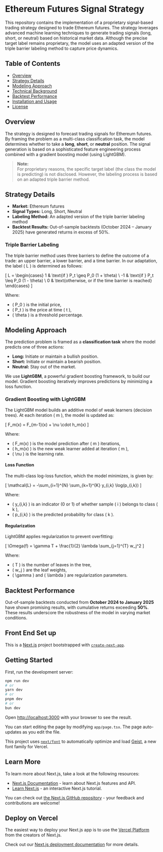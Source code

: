 # Ethereum Futures Signal Strategy

This repository contains the implementation of a proprietary signal-based trading strategy designed to trade Ethereum futures. The strategy leverages advanced machine learning techniques to generate trading signals (long, short, or neutral) based on historical market data. Although the precise target label remains proprietary, the model uses an adapted version of the triple barrier labeling method to capture price dynamics.

## Table of Contents

- [Overview](#overview)
- [Strategy Details](#strategy-details)
- [Modeling Approach](#modeling-approach)
- [Technical Background](#technical-background)
- [Backtest Performance](#backtest-performance)
- [Installation and Usage](#installation-and-usage)
- [License](#license)

## Overview

The strategy is designed to forecast trading signals for Ethereum futures. By framing the problem as a multi-class classification task, the model determines whether to take a **long**, **short**, or **neutral** position. The signal generation is based on a sophisticated feature engineering process combined with a gradient boosting model (using LightGBM).

> **Note:**  
> For proprietary reasons, the specific target label (the class the model is predicting) is not disclosed. However, the labeling process is based on an adapted triple barrier method.

## Strategy Details

- **Market:** Ethereum futures  
- **Signal Types:** Long, Short, Neutral  
- **Labeling Method:** An adapted version of the triple barrier labeling method  
- **Backtest Results:** Out-of-sample backtests (October 2024 – January 2025) have generated returns in excess of 50%.

### Triple Barrier Labeling

The triple barrier method uses three barriers to define the outcome of a trade: an upper barrier, a lower barrier, and a time barrier. In our adaptation, the label \( L \) is determined as follows:

\[
L =
\begin{cases}
1 & \text{if } P_t \geq P_0 (1 + \theta) \\
-1 & \text{if } P_t \leq P_0 (1 - \theta) \\
0 & \text{otherwise, or if the time barrier is reached}
\end{cases}
\]

Where:  
- \( P_0 \) is the initial price,  
- \( P_t \) is the price at time \( t \),  
- \( \theta \) is a threshold percentage.

## Modeling Approach

The prediction problem is framed as a **classification task** where the model predicts one of three actions:
- **Long:** Initiate or maintain a bullish position.
- **Short:** Initiate or maintain a bearish position.
- **Neutral:** Stay out of the market.

We use **LightGBM**, a powerful gradient boosting framework, to build our model. Gradient boosting iteratively improves predictions by minimizing a loss function.

### Gradient Boosting with LightGBM

The LightGBM model builds an additive model of weak learners (decision trees). At each iteration \( m \), the model is updated as:

\[
F_m(x) = F_{m-1}(x) + \nu \cdot h_m(x)
\]

Where:
- \( F_m(x) \) is the model prediction after \( m \) iterations,
- \( h_m(x) \) is the new weak learner added at iteration \( m \),
- \( \nu \) is the learning rate.

#### Loss Function

The multi-class log-loss function, which the model minimizes, is given by:

\[
\mathcal{L} = -\sum_{i=1}^{N} \sum_{k=1}^{K} y_{i,k} \log(p_{i,k})
\]

Where:
- \( y_{i,k} \) is an indicator (0 or 1) of whether sample \( i \) belongs to class \( k \),
- \( p_{i,k} \) is the predicted probability for class \( k \).

#### Regularization

LightGBM applies regularization to prevent overfitting:

\[
\Omega(f) = \gamma T + \frac{1}{2} \lambda \sum_{j=1}^{T} w_j^2
\]

Where:
- \( T \) is the number of leaves in the tree,
- \( w_j \) are the leaf weights,
- \( \gamma \) and \( \lambda \) are regularization parameters.

## Backtest Performance

Out-of-sample backtests conducted from **October 2024 to January 2025** have shown promising results, with cumulative returns exceeding **50%**. These results underscore the robustness of the model in varying market conditions.

## Front End Set up

This is a [Next.js](https://nextjs.org) project bootstrapped with [`create-next-app`](https://nextjs.org/docs/app/api-reference/cli/create-next-app).

## Getting Started

First, run the development server:

```bash
npm run dev
# or
yarn dev
# or
pnpm dev
# or
bun dev
```

Open [http://localhost:3000](http://localhost:3000) with your browser to see the result.

You can start editing the page by modifying `app/page.tsx`. The page auto-updates as you edit the file.

This project uses [`next/font`](https://nextjs.org/docs/app/building-your-application/optimizing/fonts) to automatically optimize and load [Geist](https://vercel.com/font), a new font family for Vercel.

## Learn More

To learn more about Next.js, take a look at the following resources:

- [Next.js Documentation](https://nextjs.org/docs) - learn about Next.js features and API.
- [Learn Next.js](https://nextjs.org/learn) - an interactive Next.js tutorial.

You can check out [the Next.js GitHub repository](https://github.com/vercel/next.js) - your feedback and contributions are welcome!

## Deploy on Vercel

The easiest way to deploy your Next.js app is to use the [Vercel Platform](https://vercel.com/new?utm_medium=default-template&filter=next.js&utm_source=create-next-app&utm_campaign=create-next-app-readme) from the creators of Next.js.

Check out our [Next.js deployment documentation](https://nextjs.org/docs/app/building-your-application/deploying) for more details.
